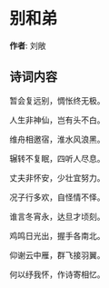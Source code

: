 # 别和弟

**作者**: 刘敞

## 诗词内容

暂会复远别，惆怅终无极。

人生非神仙，岂有头不白。

维舟相邀宿，淮水风浪黑。

辗转不复眠，四听人尽息。

丈夫非怀安，少壮宜努力。

况子行多欢，自怪情不怿。

谁言冬宵永，达旦才顷刻。

鸡鸣日光出，握手各南北。

仰谢云中雁，群飞接羽翼。

何以纾我怀，作诗寄相忆。


